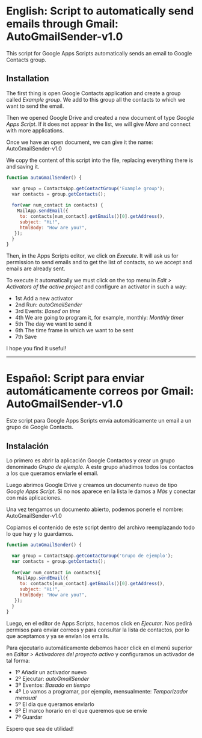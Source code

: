 # English: Script to automatically send emails through Gmail: AutoGmailSender-v1.0

This script for Google Apps Scripts automatically sends an email to Google Contacts group.

## Installation

The first thing is open Google Contacts application and create a group called *Example group*. We add to this group all the contacts to which we want to send the email.

Then we opened Google Drive and created a new document of type *Google Apps Script*. If it does not appear in the list, we will give *More* and connect with more applications.

Once we have an open document, we can give it the name: AutoGmailSender-v1.0

We copy the content of this script into the file, replacing everything there is and saving it.

```js
function autoGmailSender() {

  var group = ContactsApp.getContactGroup('Example group');
  var contacts = group.getContacts();
  
  for(var num_contact in contacts) {
    MailApp.sendEmail({
     to: contacts[num_contact].getEmails()[0].getAddress(),
     subject: "Hi!",
     htmlBody: "How are you?",
   });
  }
}
```

Then, in the Apps Scripts editor, we click on *Execute*. It will ask us for permission to send emails and to get the list of contacts, so we accept and emails are already sent.

To execute it automatically we must click on the top menu in *Edit > Activators of the active project* and configure an activator in such a way:

* 1st Add a new activator
* 2nd Run: *autoGmailSender*
* 3rd Events: *Based on time*
* 4th We are going to program it, for example, monthly: *Monthly timer*
* 5th The day we want to send it
* 6th The time frame in which we want to be sent
* 7th Save

I hope you find it useful!

---

# Español: Script para enviar automáticamente correos por Gmail: AutoGmailSender-v1.0

Este script para Google Apps Scripts envía automáticamente un email a un grupo de Google Contacts.

## Instalación

Lo primero es abrir la aplicación Google Contactos y crear un grupo denominado *Grupo de ejemplo*. A este grupo añadimos todos los contactos a los que queramos enviarle el email.

Luego abrimos Google Drive y creamos un documento nuevo de tipo *Google Apps Script*. Si no nos aparece en la lista le damos a *Más* y conectar con más aplicaciones.

Una vez tengamos un documento abierto, podemos ponerle el nombre: AutoGmailSender-v1.0

Copiamos el contenido de este script dentro del archivo reemplazando todo lo que hay y lo guardamos.

```js
function autoGmailSender() {

  var group = ContactsApp.getContactGroup('Grupo de ejemplo');
  var contacts = group.getContacts();
  
  for(var num_contact in contacts){
    MailApp.sendEmail({
     to: contacts[num_contact].getEmails()[0].getAddress(),
     subject: "Hi!",
     htmlBody: "How are you?",
   });
  }
}
```

Luego, en el editor de Apps Scripts, hacemos click en *Ejecutar*. Nos pedirá permisos para enviar correos y para consultar la lista de contactos, por lo que aceptamos y ya se envían los emails.

Para ejecutarlo automáticamente debemos hacer click en el menú superior en *Editar > Activadores del proyecto activo* y configuramos un activador de tal forma:

* 1º Añadir un activador nuevo
* 2º Ejecutar: *autoGmailSender*
* 3º Eventos: *Basado en tiempo*
* 4º Lo vamos a programar, por ejemplo, mensualmente: *Temporizador mensual*
* 5º El día que queramos enviarlo
* 6º El marco horario en el que queremos que se envíe
* 7º Guardar

Espero que sea de utilidad!
